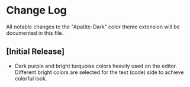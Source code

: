 # Change Log

All notable changes to the "Apatite-Dark" color theme extension will be documented in this file.

## [Initial Release]

- Dark purple and bright turquoise colors heavily used on the editor. Different bright colors are selected for the text (code) side to achieve colorful look.
